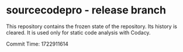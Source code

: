 # sourcecodepro - release branch

This repository contains the frozen state of the repository.
Its history is cleared. It is used only for static code
analysis with Codacy.

Commit Time: 1722911614